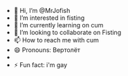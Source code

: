 - 👋 Hi, I’m @MrJofish
- 👀 I’m interested in fisting
- 🌱 I’m currently learning on cum
- 💞️ I’m looking to collaborate on Fisting
- 📫 How to reach me with cum
- 😄 Pronouns: Вертолёт
- 
- ⚡ Fun fact: i'm gay

<!---
MrJofish/MrJofish is a ✨ special ✨ repository because its `README.md` (this file) appears on your GitHub profile.
You can click the Preview link to take a look at your changes.
--->
